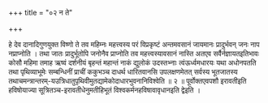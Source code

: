 +++
title = "०२ न ते"

+++

हे देव दानादिगुणयुक्त विष्णो ते तव महिम्नः महत्त्वस्य परं विप्रकृष्टं अन्तमवसानं जायमानः प्रादुर्भवन् जनः नाप नप्राप्नोति । तथा जातः प्रादुर्भूतोपि जनोनैव प्राप्नोति तव महत्त्वस्यावसानं नास्ति अतएव सर्वैर्नज्ञायतइतिभावः कोसौ महिमा तमाह ऋष्वं दर्शनीयं बृहन्तं महान्तं नाकं द्युलोकं उदस्तभ्नाः त्वंऊर्ध्वमधारयः यथा अधोनपतति तथा पृथिव्याभूमेः सम्बन्धिनीं प्राचीं ककुभञ्च दाधर्थ धारितवानसि उपलक्षणमेतत् सर्वस्य भूतजातस्य तथाचमन्त्रान्तरम्-यउत्रिधातुपृथिवीमुतद्यामेकोदाधारभुवनानिविश्वेति ॥ २ ॥ पूर्वोक्तएवपशौ इरावतीइति हविषोयाज्या सूत्रितञ्च-इरावतीधेनुमतीहिभूतं विश्वकर्मनहविषावावृधानइति द्वेइति ।
